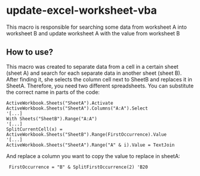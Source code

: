 # update-excel-worksheet-vba
This macro is responsible for searching some data from worksheet A into worksheet B and update worksheet A with the value from worksheet B

## How to use?

This macro was created to separate data from a cell in a certain sheet (sheet A) and search for each separate data in another sheet (sheet B). After finding it, she selects the column cell next to SheetB and replaces it in SheetA. Therefore, you need two different spreadsheets. You can substitute the correct name in parts of the code:

```vba
ActiveWorkbook.Sheets("SheetA").Activate
ActiveWorkbook.Sheets("SheetA").Columns("A:A").Select
'[...]
With Sheets("SheetB").Range("A:A")
'[...]
SplitCurrentCell(x) = ActiveWorkbook.Sheets("SheetB").Range(FirstOccurrence).Value
'[...]
ActiveWorkbook.Sheets("SheetA").Range("A" & i).Value = TextJoin
```

And replace a column you want to copy the value to replace in sheetA:

```vba
 FirstOccurrence = "B" & SplitFirstOccurrence(2) 'B20
 ```
